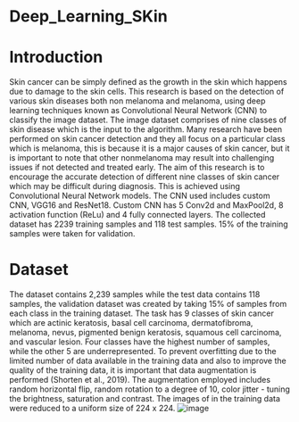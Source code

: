 # Deep_Learning_SKin

# Introduction

Skin cancer can be simply defined as the growth in the skin
which happens due to damage to the skin cells. This research is
based on the detection of various skin diseases both non
melanoma and melanoma, using deep learning techniques known
as Convolutional Neural Network (CNN) to classify the image
dataset. The image dataset comprises of nine classes of skin
disease which is the input to the algorithm. Many research have
been performed on skin cancer detection and they all focus on a
particular class which is melanoma, this is because it is a major
causes of skin cancer, but it is important to note that other nonmelanoma may result into challenging issues if not detected and
treated early. The aim of this research is to encourage the
accurate detection of different nine classes of skin cancer which
may be difficult during diagnosis. This is achieved using
Convolutional Neural Network models. The CNN used includes
custom CNN, VGG16 and ResNet18. Custom CNN has 5
Conv2d and MaxPool2d, 8 activation function (ReLu) and 4 fully
connected layers. The collected dataset has 2239 training
samples and 118 test samples. 15% of the training samples were
taken for validation. 

# Dataset
The dataset contains 2,239 samples while the
test data contains 118 samples, the validation dataset was created
by taking 15% of samples from each class in the training dataset.
The task has 9 classes of skin cancer which are actinic keratosis,
basal cell carcinoma, dermatofibroma, melanoma, nevus,
pigmented benign keratosis, squamous cell carcinoma, and
vascular lesion. Four classes have the highest number of
samples, while the other 5 are underrepresented. 
To prevent overfitting due to the limited number of data
available in the training data and also to improve the quality of
the training data, it is important that data augmentation is
performed (Shorten et al., 2019). The augmentation employed
includes random horizontal flip, random rotation to a degree of
10, color jitter - tuning the brightness, saturation and contrast.
The images of in the training data were reduced to a uniform size
of 224 x 224. 
![image](https://github.com/user-attachments/assets/a43c12ff-2392-4132-9d70-9142d9fd5a8e)
